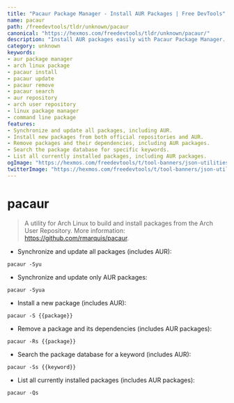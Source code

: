 ```yaml
---
title: "Pacaur Package Manager - Install AUR Packages | Free DevTools"
name: pacaur
path: /freedevtools/tldr/unknown/pacaur
canonical: "https://hexmos.com/freedevtools/tldr/unknown/pacaur/"
description: "Install AUR packages easily with Pacaur Package Manager. Update, remove, and search Arch Linux packages. Free online tool, no registration required."
category: unknown
keywords:
- aur package manager
- arch linux package
- pacaur install
- pacaur update
- pacaur remove
- pacaur search
- aur repository
- arch user repository
- linux package manager
- command line package
features:
- Synchronize and update all packages, including AUR.
- Install new packages from both official repositories and AUR.
- Remove packages and their dependencies, including AUR packages.
- Search the package database for specific keywords.
- List all currently installed packages, including AUR packages.
ogImage: "https://hexmos.com/freedevtools/t/tool-banners/json-utilities-banner.png"
twitterImage: "https://hexmos.com/freedevtools/t/tool-banners/json-utilities-banner.png"
---
```


# pacaur

> A utility for Arch Linux to build and install packages from the Arch User Repository.
> More information: <https://github.com/rmarquis/pacaur>.

- Synchronize and update all packages (includes AUR):

`pacaur -Syu`

- Synchronize and update only AUR packages:

`pacaur -Syua`

- Install a new package (includes AUR):

`pacaur -S {{package}}`

- Remove a package and its dependencies (includes AUR packages):

`pacaur -Rs {{package}}`

- Search the package database for a keyword (includes AUR):

`pacaur -Ss {{keyword}}`

- List all currently installed packages (includes AUR packages):

`pacaur -Qs`
